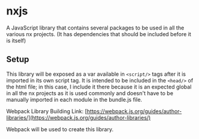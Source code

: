 # nxjs

A JavaScript library that contains several packages to be used in all the various nx projects. (It has dependencies that should be included before it is itself)

## Setup

This library will be exposed as a var available in `<script/>` tags after it is imported in its own script tag. It is intended to be included in the `<head/>` of the html file; in this case, I include it there because it is an expected global in all the nx projects as it is used commonly and doesn't have to be manually imported in each module in the bundle.js file.

Webpack Library Building Link:
[https://webpack.js.org/guides/author-libraries/](https://webpack.js.org/guides/author-libraries/)

Webpack will be used to create this library.
